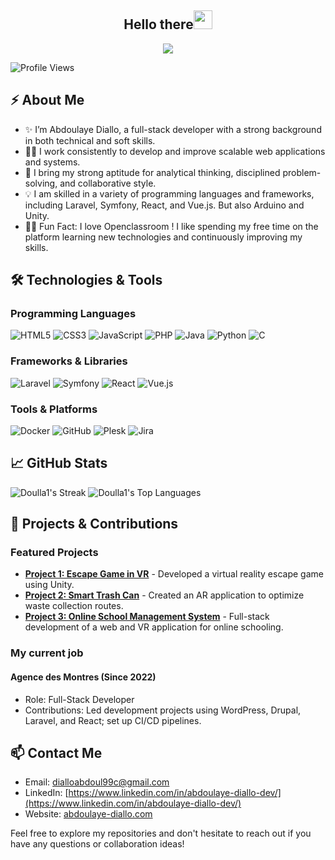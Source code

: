 <h2 align="center">Hello there<img src = "https://raw.githubusercontent.com/MartinHeinz/MartinHeinz/master/wave.gif" width = 30px></h2>

<!-- Animation Typing -->

<p align="center">
  <a href="https://github.com/DenverCoder1/readme-typing-svg"><img src="https://readme-typing-svg.herokuapp.com?font=Fira+Code&pause=1100&width=500&lines=I'm+Abdoulaye+Diallo.;I'm+a+Full-Stack+Developer.;I+love+learning+new+technologies!"></a>
</p>

![Profile Views](https://komarev.com/ghpvc/?username=ton-nom-utilisateur&label=Profile%20views&color=0e75b6&style=flat)

## ⚡️ About Me

- ✨ I’m Abdoulaye Diallo, a full-stack developer with a strong background in both technical and soft skills.
- 👨‍💻 I work consistently to develop and improve scalable web applications and systems.
- 🔭 I bring my strong aptitude for analytical thinking, disciplined problem-solving, and collaborative style.
- 💡 I am skilled in a variety of programming languages and frameworks, including Laravel, Symfony, React, and Vue.js. But also Arduino and Unity.
- 🎉🌱 Fun Fact: I love Openclassroom ! I like spending my free time on the platform learning new technologies and continuously improving my skills.

## 🛠️ Technologies & Tools

### Programming Languages
![HTML5](https://img.shields.io/badge/HTML5-E34F26?style=for-the-badge&logo=html5&logoColor=white)
![CSS3](https://img.shields.io/badge/CSS3-1572B6?style=for-the-badge&logo=css3&logoColor=white)
![JavaScript](https://img.shields.io/badge/JavaScript-F7DF1E?style=for-the-badge&logo=javascript&logoColor=black)
![PHP](https://img.shields.io/badge/PHP-777BB4?style=for-the-badge&logo=php&logoColor=white)
![Java](https://img.shields.io/badge/Java-007396?style=for-the-badge&logo=java&logoColor=white)
![Python](https://img.shields.io/badge/Python-3776AB?style=for-the-badge&logo=python&logoColor=white)
![C](https://img.shields.io/badge/C-A8B9CC?style=for-the-badge&logo=c&logoColor=white)

### Frameworks & Libraries
![Laravel](https://img.shields.io/badge/Laravel-FF2D20?style=for-the-badge&logo=laravel&logoColor=white)
![Symfony](https://img.shields.io/badge/Symfony-000000?style=for-the-badge&logo=symfony&logoColor=white)
![React](https://img.shields.io/badge/React-61DAFB?style=for-the-badge&logo=react&logoColor=black)
![Vue.js](https://img.shields.io/badge/Vue.js-4FC08D?style=for-the-badge&logo=vue.js&logoColor=white)

### Tools & Platforms
![Docker](https://img.shields.io/badge/Docker-2496ED?style=for-the-badge&logo=docker&logoColor=white)
![GitHub](https://img.shields.io/badge/GitHub-181717?style=for-the-badge&logo=github&logoColor=white)
![Plesk](https://img.shields.io/badge/Plesk-4D4D4D?style=for-the-badge&logo=plesk&logoColor=white)
![Jira](https://img.shields.io/badge/Jira-0052CC?style=for-the-badge&logo=jira&logoColor=white)

## 📈 GitHub Stats
![Doulla1's Streak](https://github-readme-streak-stats.herokuapp.com/?user=Doulla1&theme=vue-dark&hide_border=true)
![Doulla1's Top Languages](https://github-readme-stats.vercel.app/api/top-langs/?username=Doulla1&theme=vue-dark&show_icons=true&hide_border=true&layout=compact)

## 📝 Projects & Contributions

### Featured Projects
- **[Project 1: Escape Game in VR](https://github.com/ton-nom-utilisateur/geppetto)** - Developed a virtual reality escape game using Unity.
- **[Project 2: Smart Trash Can](https://github.com/ton-nom-utilisateur/smart-trash-can)** - Created an AR application to optimize waste collection routes.
- **[Project 3: Online School Management System](https://github.com/ton-nom-utilisateur/online-school)** - Full-stack development of a web and VR application for online schooling.

### My current job
#### Agence des Montres (Since 2022)
- Role: Full-Stack Developer
- Contributions: Led development projects using WordPress, Drupal, Laravel, and React; set up CI/CD pipelines.

## 📫 Contact Me
- Email: [dialloabdoul99c@gmail.com](mailto:dialloabdoul99c@gmail.com)
- LinkedIn: [https://www.linkedin.com/in/abdoulaye-diallo-dev/](https://www.linkedin.com/in/abdoulaye-diallo-dev/)
- Website: [abdoulaye-diallo.com](abdoulaye-diallo.com)

Feel free to explore my repositories and don't hesitate to reach out if you have any questions or collaboration ideas!

